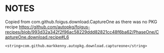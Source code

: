 # NOTES


Copied from com.github.foigus.download.CaptureOne as there was no PKG recipe
https://github.com/autopkg/foigus-recipes/blob/993d32a342f2f96ac58229ddd82821cc48f6ba62/PhaseOne/CaptureOne.download.recipe#L6

	<string>com.github.markkenny.autopkg.download.captureone</string>
